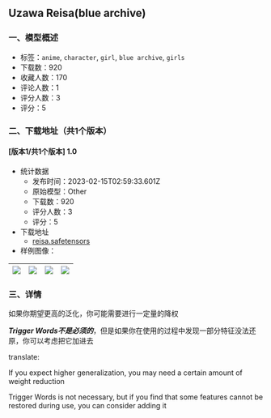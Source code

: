 ## Uzawa Reisa(blue archive)
### 一、模型概述

- 标签：`anime`, `character`, `girl`, `blue archive`, `girls`
- 下载数：920
- 收藏人数：170
- 评论人数：1
- 评分人数：3
- 评分：5

### 二、下载地址（共1个版本）

#### [版本1/共1个版本] 1.0

- 统计数据
  - 发布时间：2023-02-15T02:59:33.601Z
  - 原始模型：Other
  - 下载数：920
  - 评分人数：3
  - 评分：5
- 下载地址
  - [reisa.safetensors](https://civitai.com/api/download/models/10593)
- 样例图像：

| <img src="https://image.civitai.com/xG1nkqKTMzGDvpLrqFT7WA/d98a6c80-92af-497c-bf7b-f4efeba7d100/width=450/102933.jpeg" /> | <img src="https://image.civitai.com/xG1nkqKTMzGDvpLrqFT7WA/067ae945-cc75-4843-0bec-d1f9d7f56d00/width=450/102936.jpeg" /> | <img src="https://image.civitai.com/xG1nkqKTMzGDvpLrqFT7WA/ab9de948-0ee2-4b3a-66f6-090d4d224300/width=450/102935.jpeg" /> | <img src="https://image.civitai.com/xG1nkqKTMzGDvpLrqFT7WA/e8380585-a367-458e-5631-7ec170900e00/width=450/102934.jpeg" /> |
| ---- | ---- | ---- | ---- |


### 三、详情
<p>如果你期望更高的泛化，你可能需要进行一定量的降权</p><p><strong><em>Trigger Words不是必须的</em></strong>，但是如果你在使用的过程中发现一部分特征没法还原，你可以考虑把它加进去</p><p>translate:</p><p>If you expect higher generalization, you may need a certain amount of weight reduction</p><p>Trigger Words is not necessary, but if you find that some features cannot be restored during use, you can consider adding it</p>